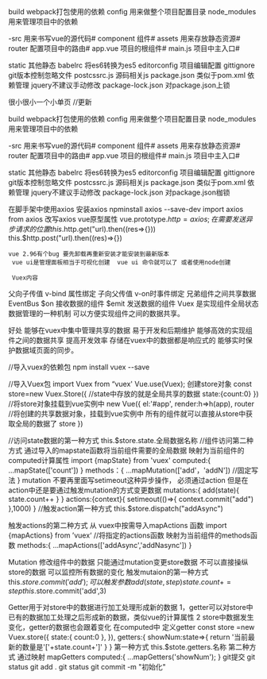    build  webpack打包使用的依赖
   config  用来做整个项目配置目录
   node_modules 用来管理项目中的依赖

   -src 用来书写vue的源代码#
   component   组件#
   assets 用来存放静态资源#
   router  配置项目中的路由#
   app.vue  项目的根组件#
   main.js  项目中主入口#

   static 其他静态
   babelrc 将es6转换为es5
   editorconfig 项目编辑配置
   gittignore git版本控制忽略文件
   postcssrc.js 源码相关js
   package.json 类似于pom.xml 依赖管理 jquery不建议手动修改
   package-lock.json  对package.json上锁
   
   很小很小一个小单页
  //更新


   build  webpack打包使用的依赖
   config  用来做整个项目配置目录
   node_modules 用来管理项目中的依赖

   -src 用来书写vue的源代码#
   component   组件#
   assets 用来存放静态资源#
   router  配置项目中的路由#
   app.vue  项目的根组件#
   main.js  项目中主入口#

   static 其他静态
   babelrc 将es6转换为es5
   editorconfig 项目编辑配置
   gittignore git版本控制忽略文件
   postcssrc.js 源码相关js
   package.json 类似于pom.xml 依赖管理 jquery不建议手动修改
   package-lock.json  对package.json枷锁
   
   在脚手架中使用axios  安装axios  npminstall axios --save-dev 
     import axios from axios
   改写axios vue原型属性
    vue.prototype.$http=axios;
    在需要发送异步请求的位置 this.$http.get("url).then((res=>{})) this.$http.post("url).then((res)=>{})

    vue 2.96有个bug 要先卸载再重新安装才能安装到最新版本
     vue ui是管理面板相当于可视化创建  vue ui 命令就可以了 或者使用node创建

     Vuex内容
父向子传值 v-bind 属性绑定
子向父传值 v-on时事件绑定
兄弟组件之间共享数据 EventBus
$on 接收数据的组件
$emit 发送数据的组件
Vuex 是实现组件全局状态数据管理的一种机制 可以方便实现组件之间的数据共享。

好处
能够在vuex中集中管理共享的数据 易于开发和后期维护
能够高效的实现组件之间的数据共享 提高开发效率
存储在vuex中的数据都是响应式的 能够实时保护数据域页面的同步。

//导入vuex的依赖包 
npm install vuex --save

//导入Vuex包
import Vuex from “vuex'
Vue.use(Vuex);
创建store对象
 const store=new Vuex.Store({
     //state中存放的就是全局共享的数据
     state:{count:0}
 })
 //将store对象挂载到vue实例中
new Vue({
    el:'#app',
    render:h=>h(app),
    router
    //将创建的共享数据对象，挂载到vue实例中
    所有的组件就可以直接从store中获取全局的数据了
    store
})

//访问state数据的第一种方式
this.$store.state.全局数据名称
//组件访问第二种方式
  通过导入的mapstate函数将当前组件需要的全局数据 映射为当前组件的computed计算属性
import {mapState} from 'vuex'
 computed:{
   ...mapState(['count'])
 }
   methods：{
      ...mapMutation(['add'，'addN']) //固定写法
   }
mutation 不要再里面写setimeout这种异步操作， 
必须通过action 但是在action中还是要通过触发mutation的方式变更数据 
mutations:{
  add(state){
    state.count++
  }
}
actions:{context}{
  setimeout(()=>{
    context.commit("add")
  },1000)
}
//触发action第一种方式
 this.$store.dispatch("addAsync")

触发actions的第二种方式
从 vuex中按需导入mapActions 函数
import {mapActions} from ’vuex‘
 //将指定的actions函数 映射为当前组件的methods函数
 methods:{
   ...mapActions(['addAsync','addNasync'])
 }

 Mutation 修改组件中的数据 只能通过mutation变更store数据 不可以直接操纵store的数据 可以监控所有数据的变化
触发mutaion的第一种方式  this.$store.commit('add');
可以触发参数  add(state,step){state.count+=step}  this.$store.commit('add',3)
  


  Getter用于对store中的数据进行加工处理形成新的数据
  1，getter可以对store中已有的数据加工处理之后形成新的数据，类似vue的计算属性
  2 store中数据发生变化，getter的数据也会跟着变化 在computed中
   定义getter
    const store =new Vuex.store({
      state:{
        count:0
      },
    }),
    getters:{
      showNum:state=>{
        return '当前最新的数量是'['+state.count+']'
      }
    }
    第一种方式 this.$stote.getters.名称
    第二种方式 通过映射 mapGetters 
     computed:{
       ...mapGetters('showNum');
     }
git提交
 git status 
 git add .
 git status
 git commit -m "初始化"
